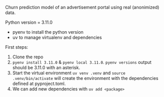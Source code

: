 Churn prediction model of an advertisement portal using real (anonimized) data.

Python version = 3.11.0 
- pyenv to install the python version
- uv to manage virtualenv and dependencies

First steps:
1. Clone the repo
2. `pyenv install 3.11.0` & `pyenv local 3.11.0`. `pyenv versions` output should be 3.11.0 with an asterisk.
3. Start the virtual environment `uv venv .venv` and `source .venv/bin/activate` will create the environment with the dependencies defined at pyproject.toml.
4. We can add new dependencies with `uv add <package>`


